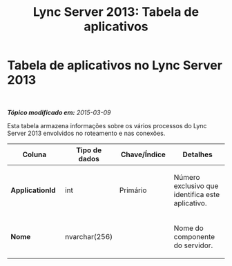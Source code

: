 ﻿---
title: 'Lync Server 2013: Tabela de aplicativos'
TOCTitle: Tabela de aplicativos
ms:assetid: 30938426-e2f9-4735-a7f4-59baf7a7d7e6
ms:mtpsurl: https://technet.microsoft.com/pt-br/library/Gg425808(v=OCS.15)
ms:contentKeyID: 49306293
ms.date: 05/19/2016
mtps_version: v=OCS.15
ms.translationtype: HT
---

# Tabela de aplicativos no Lync Server 2013

 

_**Tópico modificado em:** 2015-03-09_

Esta tabela armazena informações sobre os vários processos do Lync Server 2013 envolvidos no roteamento e nas conexões.


<table>
<colgroup>
<col style="width: 25%" />
<col style="width: 25%" />
<col style="width: 25%" />
<col style="width: 25%" />
</colgroup>
<thead>
<tr class="header">
<th>Coluna</th>
<th>Tipo de dados</th>
<th>Chave/Índice</th>
<th>Detalhes</th>
</tr>
</thead>
<tbody>
<tr class="odd">
<td><p><strong>ApplicationId</strong></p></td>
<td><p>int</p></td>
<td><p>Primário</p></td>
<td><p>Número exclusivo que identifica este aplicativo.</p></td>
</tr>
<tr class="even">
<td><p><strong>Nome</strong></p></td>
<td><p>nvarchar(256)</p></td>
<td><p> </p></td>
<td><p>Nome do componente do servidor.</p></td>
</tr>
</tbody>
</table>

